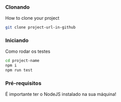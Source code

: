 <h3>Clonando</h3>

How to clone your project

```bash
git clone project-url-in-github
```

<h3>Iniciando</h3>

Como rodar os testes 

```bash
cd project-name
npm i
npm run test
```

<h3>Pré-requisitos</h3>

É importante ter o NodeJS instalado na sua máquina!